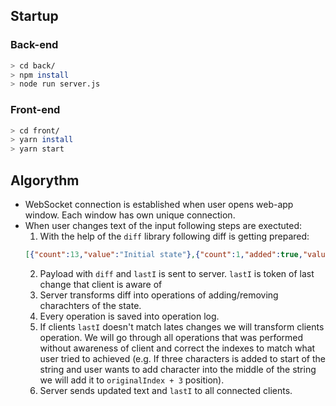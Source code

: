 ## Startup

### Back-end

```bash
> cd back/
> npm install
> node run server.js
```

### Front-end

```bash
> cd front/
> yarn install
> yarn start
```

## Algorythm

- WebSocket connection is established when user opens web-app window. Each window has own unique connection.
- When user changes text of the input following steps are exectuted:
  1. With the help of the `diff` library following diff is getting prepared:
  ```json
  [{"count":13,"value":"Initial state"},{"count":1,"added":true,"value":"!"}]
  ```
  2. Payload with `diff` and `lastI` is sent to server. `lastI` is token of last change that client is aware of
  3. Server transforms diff into operations of adding/removing charachters of the state.
  4. Every operation is saved into operation log.
  5. If clients `lastI` doesn't match lates changes we will transform clients operation. We will go through all operations that was performed without awareness of client and correct the indexes to match what user tried to achieved (e.g. If three characters is added to start of the string and user wants to add character into the middle of the string we will add it to `originalIndex + 3` position). 
  6. Server sends updated text and `lastI` to all connected clients. 